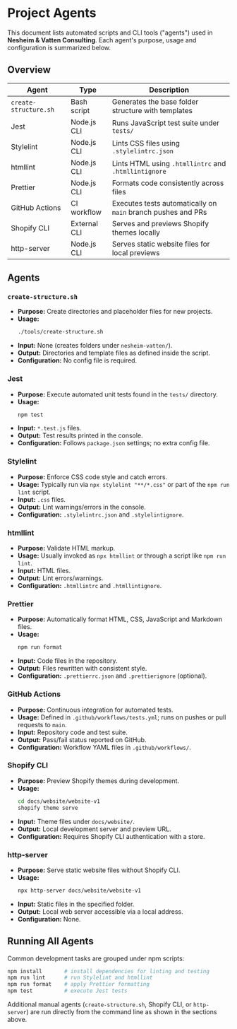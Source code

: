 # Project Agents

This document lists automated scripts and CLI tools ("agents") used in **Nesheim & Vatten Consulting**. Each agent's purpose, usage and configuration is summarized below.

## Overview

| Agent                 | Type         | Description                                                  |
| --------------------- | ------------ | ------------------------------------------------------------ |
| `create-structure.sh` | Bash script  | Generates the base folder structure with templates           |
| Jest                  | Node.js CLI  | Runs JavaScript test suite under `tests/`                    |
| Stylelint             | Node.js CLI  | Lints CSS files using `.stylelintrc.json`                    |
| htmllint              | Node.js CLI  | Lints HTML using `.htmllintrc` and `.htmllintignore`         |
| Prettier              | Node.js CLI  | Formats code consistently across files                       |
| GitHub Actions        | CI workflow  | Executes tests automatically on `main` branch pushes and PRs |
| Shopify CLI           | External CLI | Serves and previews Shopify themes locally                   |
| http-server           | Node.js CLI  | Serves static website files for local previews               |

## Agents

### `create-structure.sh`

- **Purpose:** Create directories and placeholder files for new projects.
- **Usage:**
  ```bash
  ./tools/create-structure.sh
  ```
- **Input:** None (creates folders under `nesheim-vatten/`).
- **Output:** Directories and template files as defined inside the script.
- **Configuration:** No config file is required.

### Jest

- **Purpose:** Execute automated unit tests found in the `tests/` directory.
- **Usage:**
  ```bash
  npm test
  ```
- **Input:** `*.test.js` files.
- **Output:** Test results printed in the console.
- **Configuration:** Follows `package.json` settings; no extra config file.

### Stylelint

- **Purpose:** Enforce CSS code style and catch errors.
- **Usage:** Typically run via `npx stylelint "**/*.css"` or part of the `npm run lint` script.
- **Input:** `.css` files.
- **Output:** Lint warnings/errors in the console.
- **Configuration:** `.stylelintrc.json` and `.stylelintignore`.

### htmllint

- **Purpose:** Validate HTML markup.
- **Usage:** Usually invoked as `npx htmllint` or through a script like `npm run lint`.
- **Input:** HTML files.
- **Output:** Lint errors/warnings.
- **Configuration:** `.htmllintrc` and `.htmllintignore`.

### Prettier

- **Purpose:** Automatically format HTML, CSS, JavaScript and Markdown files.
- **Usage:**
  ```bash
  npm run format
  ```
- **Input:** Code files in the repository.
- **Output:** Files rewritten with consistent style.
- **Configuration:** `.prettierrc.json` and `.prettierignore` (optional).

### GitHub Actions

- **Purpose:** Continuous integration for automated tests.
- **Usage:** Defined in `.github/workflows/tests.yml`; runs on pushes or pull requests to `main`.
- **Input:** Repository code and test suite.
- **Output:** Pass/fail status reported on GitHub.
- **Configuration:** Workflow YAML files in `.github/workflows/`.

### Shopify CLI

- **Purpose:** Preview Shopify themes during development.
- **Usage:**
  ```bash
  cd docs/website/website-v1
  shopify theme serve
  ```
- **Input:** Theme files under `docs/website/`.
- **Output:** Local development server and preview URL.
- **Configuration:** Requires Shopify CLI authentication with a store.

### http-server

- **Purpose:** Serve static website files without Shopify CLI.
- **Usage:**
  ```bash
  npx http-server docs/website/website-v1
  ```
- **Input:** Static files in the specified folder.
- **Output:** Local web server accessible via a local address.
- **Configuration:** None.

## Running All Agents

Common development tasks are grouped under npm scripts:

```bash
npm install       # install dependencies for linting and testing
npm run lint      # run Stylelint and htmllint
npm run format    # apply Prettier formatting
npm test          # execute Jest tests
```

Additional manual agents (`create-structure.sh`, Shopify CLI, or `http-server`) are run directly from the command line as shown in the sections above.
